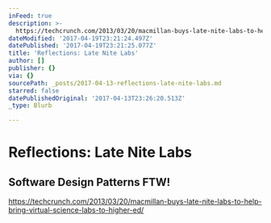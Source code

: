```yaml
---
inFeed: true
description: >-
  https://techcrunch.com/2013/03/20/macmillan-buys-late-nite-labs-to-help-bring-virtual-science-labs-to-higher-ed/
dateModified: '2017-04-19T23:21:24.497Z'
datePublished: '2017-04-19T23:21:25.077Z'
title: 'Reflections: Late Nite Labs'
author: []
publisher: {}
via: {}
sourcePath: _posts/2017-04-13-reflections-late-nite-labs.md
starred: false
datePublishedOriginal: '2017-04-13T23:26:20.513Z'
_type: Blurb

---
```

# Reflections: Late Nite Labs

## Software Design Patterns FTW!

https://techcrunch.com/2013/03/20/macmillan-buys-late-nite-labs-to-help-bring-virtual-science-labs-to-higher-ed/